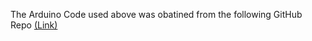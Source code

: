 The Arduino Code used above was obatined from the following GitHub Repo [(Link)](https://github.com/udiboy1209/heart-rate-monitor)